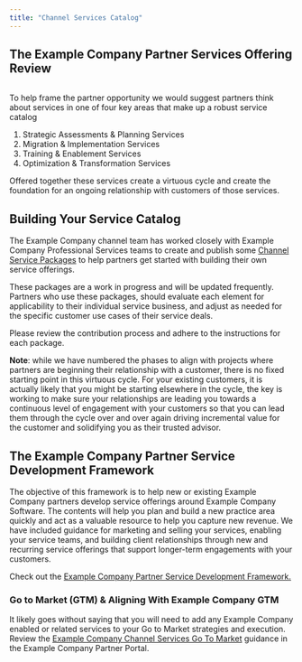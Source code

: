 ```yaml
---
title: "Channel Services Catalog"
---
```


## The Example Company Partner Services Offering Review

<img src="/images/channel-service-program/partner-services-virtuous-cycle.png" width="" alt="" title="Partner Services Virtuous Cycle">

To help frame the partner opportunity we would suggest partners think about services in one of four key areas that make up a robust service catalog

1. Strategic Assessments & Planning Services
2. Migration & Implementation Services
3. Training & Enablement Services
4. Optimization & Transformation Services

Offered together these services create a virtuous cycle and create the foundation for an ongoing relationship with customers of those services.

## Building Your Service Catalog

The Example Company channel team has worked closely with Example Company Professional Services teams to create and publish some [Channel Service Packages](https://partners.example_company.com/prm/English/c/Channel_Service_Packages) to help partners get started with building their own service offerings.

These packages are a work in progress and will be updated frequently. Partners who use these packages, should evaluate each element for applicability to their individual service business, and adjust as needed for the specific customer use cases of their service deals.

Please review the contribution process and adhere to the instructions for each package.

**Note**: while we have numbered the phases to align with projects where partners are beginning their relationship with a customer, there is no fixed starting point in this virtuous cycle.  For your existing customers, it is actually likely that you might be starting elsewhere in the cycle, the key is working to make sure your relationships are leading you towards a continuous level of engagement with your customers so that you can lead them through the cycle over and over again driving incremental value for the customer and solidifying you as their trusted advisor.

## The Example Company Partner Service Development Framework

The objective of this framework is to help new or existing Example Company partners develop service offerings around Example Company Software. The contents will help you plan and build a new practice area quickly and act as a valuable resource to help you capture new revenue.  We have included guidance for marketing and selling your services, enabling your service teams, and building client relationships through new and recurring service offerings that support longer-term engagements with your customers.

Check out the [Example Company Partner Service Development Framework.](https://partners.example_company.com/prm/English/c/GitLab_Channel_Service_Development_Framework)

### Go to Market (GTM) & Aligning With Example Company GTM

It likely goes without saying that you will need to add any Example Company enabled or related services to your Go to Market strategies and execution. Review the [Example Company Channel Services Go To Market](https://partners.example_company.com/prm/English/c/GitLab_Channel_Service_Sales_GTM) guidance in the Example Company Partner Portal.
